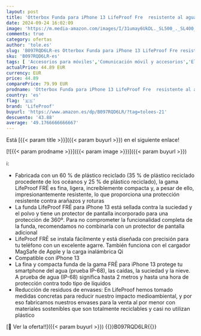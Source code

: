 ```yaml
---
layout: post
title: 'Otterbox Funda para iPhone 13 LifeProof Fre  resistente al agua  IP68   golpes  suciedad y caídas hasta 2 Metros  Fina y Elegante con Protector de Pantalla integrado  Negro'
date: 2024-09-24 16:02:09
image: 'https://m.media-amazon.com/images/I/31umay6UkDL._SL500_._SL400_.jpg'
comments: true
category: ofertas
author: 'tole.es'
slug: 'B097RQD6LR-es Otterbox Funda para iPhone 13 LifeProof Fre resistente al...'
sku: 'B097RQD6LR-es'
tags: [ 'Accesorios para móviles','Comunicación móvil y accesorios','Electrónica','Mantenimiento, cuidado y reparaciones de teléfonos móviles','Protectores de pantalla para móviles','iphone','lifeproof','🇪🇸', ]
actualPrice: 44.89 EUR
currency: EUR
price: 44.89
comparePrice: 79.99 EUR
prodname: 'Otterbox Funda para iPhone 13 LifeProof Fre  resistente al agua  IP68   golpes  suciedad y caídas hasta 2 Metros  Fina y Elegante con Protector de Pantalla integrado  Negro'
country: 'es'
flag: '🇪🇸'
brand: 'LifeProof'
buyurl: 'https://www.amazon.es/dp/B097RQD6LR/?tag=tolees-21'
descuento: '43.88'
average: '49.1766666666667'
---
```


Está [{{< param title >}}]({{< param buyurl >}}) en el siguiente enlace!

[![{{< param prodname >}}]({{< param image >}})]({{< param buyurl >}})

ℹ️:

- Fabricada con un 60 % de plástico reciclado (35 % de plástico reciclado procedente de los océanos y 25 % de plástico reciclado), la gama LifeProof FRĒ es fina, ligera, increíblemente compacta y, a pesar de ello, impresionantemente resistente, lo que proporciona una protección resistente contra arañazos y roturas
- La funda LifeProof FRĒ para iPhone 13 está sellada contra la suciedad y el polvo y tiene un protector de pantalla incorporado para una protección de 360º. Para no comprometer la funcionalidad completa de la funda, recomendamos no combinarla con un protector de pantalla adicional
- LifeProof FRĒ se instala fácilmente y está diseñada con precisión para tu teléfono con un excelente agarre. También funciona con el cargador MagSafe de Apple y la carga inalámbrica Qi
- Compatible con iPhone 13
- La fina y compacta funda de la gama FRĒ para iPhone 13 protege tu smartphone del agua (prueba IP-68), las caídas, la suciedad y la nieve. A prueba de agua (IP-68) significa hasta 2 metros y hasta una hora de protección contra todo tipo de líquidos
- Reducción de residuos de envases: En LifeProof hemos tomado medidas concretas para reducir nuestro impacto medioambiental, y por eso fabricamos nuestros envases para la venta al por menor con materiales sostenibles que son totalmente reciclables y casi no utilizan plástico

[🛒 Ver la oferta!!]({{< param buyurl >}})
{{<world>}}B097RQD6LR{{</world>}}
